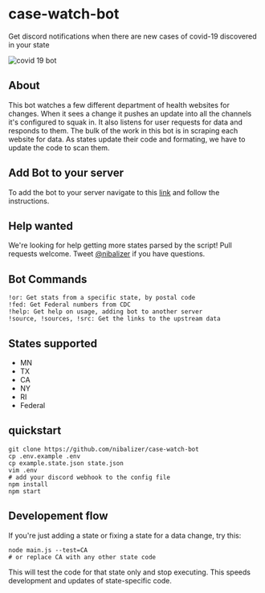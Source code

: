 # case-watch-bot

Get discord notifications when there are new cases of covid-19 discovered in your state

![covid 19 bot](img/covid-19bot.png)


## About

This bot watches a few different department of health websites for changes. When it sees a change it pushes an update into all the channels it's configured to squak in. It also listens for user requests for data and responds to them. The bulk of the work in this bot is in scraping each website for data. As states update their code and formating, we have to update the code to scan them.

## Add Bot to your server

To add the bot to your server navigate to this [link]() and follow the instructions.

## Help wanted

We're looking for help getting more states parsed by the script! Pull requests welcome. Tweet [@nibalizer](https://twitter.com/nibalizer) if you have questions.

## Bot Commands

```
!or: Get stats from a specific state, by postal code
!fed: Get Federal numbers from CDC
!help: Get help on usage, adding bot to another server
!source, !sources, !src: Get the links to the upstream data
```

## States supported

* MN
* TX
* CA
* NY
* RI
* Federal

## quickstart

```
git clone https://github.com/nibalizer/case-watch-bot
cp .env.example .env
cp example.state.json state.json
vim .env
# add your discord webhook to the config file
npm install 
npm start
```

## Developement flow

If you're just adding a state or fixing a state for a data change, try this:


```
node main.js --test=CA
# or replace CA with any other state code
```

This will test the code for that state only and stop executing. This speeds development and updates of state-specific code.


